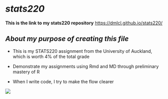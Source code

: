 # *stats220*
**This is the link to my stats220 repository** https://dmlcl.github.io/stats220/

## *About my purpose of creating this file*

* This is my STATS220 assignment from the University of Auckland, which is worth 4% of the total grade

* Demonstrate my assignments using Rmd and MD through preliminary mastery of R

* When I write code, I try to make the flow clearer

![](https://c.tenor.com/1Tq6upksLggAAAAd/graph.gif)
